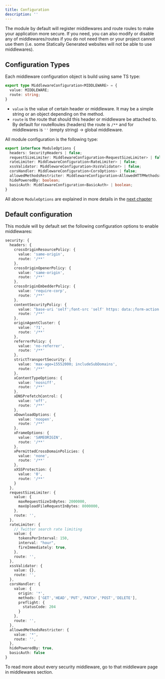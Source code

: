 ```yaml
---
title: Configuration
description: ''
---
```


The module by default will register middlewares and route roules to make your application more secure. If you need, you can also modify or disable any of middlewares/routes if you do not need them or your project cannot use them (i.e. some Statically Generated websites will not be able to use middlewares).

## Configuration Types

Each middleware configuration object is build using same TS type:

```ts
export type MiddlewareConfiguration<MIDDLEWARE> = {
  value: MIDDLEWARE;
  route: string;
}
```

* `value` is the value of certain header or middleware. It may be a simple string or an object depending on the method.
* `route` is the route that should this header or middleware be attached to. By default for routeRoules (headers) the route is `/**` and for middlewares is `''` (empty string) -> global middleware.

All module configuration is the following type:

```ts
export interface ModuleOptions {
  headers: SecurityHeaders | false;
  requestSizeLimiter: MiddlewareConfiguration<RequestSizeLimiter> | false;
  rateLimiter: MiddlewareConfiguration<RateLimiter> | false;
  xssValidator: MiddlewareConfiguration<XssValidator> | false;
  corsHandler: MiddlewareConfiguration<CorsOptions> | false;
  allowedMethodsRestricter: MiddlewareConfiguration<AllowedHTTPMethods> | false;
  hidePoweredBy: boolean;
  basicAuth: MiddlewareConfiguration<BasicAuth> | boolean;
}
```

All above `ModuleOptions` are explained in more details in the [next chapter](/middlewares/headers)

## Default configuration

This module will by default set the following configuration options to enable middlewares:

```ts
security: {
  headers: {
    crossOriginResourcePolicy: {
      value: 'same-origin',
      route: '/**'
    },
    crossOriginOpenerPolicy: {
      value: 'same-origin',
      route: '/**'
    },
    crossOriginEmbedderPolicy: {
      value: 'require-corp',
      route: '/**'
    },
    contentSecurityPolicy: {
      value: "base-uri 'self';font-src 'self' https: data:;form-action 'self';frame-ancestors 'self';img-src 'self' data:;object-src 'none';script-src-attr 'none';style-src 'self' https: 'unsafe-inline';upgrade-insecure-requests",
      route: '/**'
    },
    originAgentCluster: {
      value: '?1',
      route: '/**'
    },
    referrerPolicy: {
      value: 'no-referrer',
      route: '/**'
    },
    strictTransportSecurity: {
      value: 'max-age=15552000; includeSubDomains',
      route: '/**'
    },
    xContentTypeOptions: {
      value: 'nosniff',
      route: '/**'
    },
    xDNSPrefetchControl: {
      value: 'off',
      route: '/**'
    },
    xDownloadOptions: {
      value: 'noopen',
      route: '/**'
    },
    xFrameOptions: {
      value: 'SAMEORIGIN',
      route: '/**'
    },
    xPermittedCrossDomainPolicies: {
      value: 'none',
      route: '/**'
    },
    xXSSProtection: {
      value: '0',
      route: '/**'
    }
  },
  requestSizeLimiter: {
    value: {
      maxRequestSizeInBytes: 2000000,
      maxUploadFileRequestInBytes: 8000000,
    },
    route: '',
  },
  rateLimiter: {
    // Twitter search rate limiting
    value: {
      tokensPerInterval: 150,
      interval: "hour",
      fireImmediately: true,
    },
    route: '',
  },
  xssValidator: {
    value: {},
    route: '',
  },
  corsHandler: {
    value: {
      origin: '*',
      methods: ['GET','HEAD','PUT','PATCH','POST','DELETE'],
      preflight: {
        statusCode: 204
      }
    },
    route: '',
  },
  allowedMethodsRestricter: {
    value: '*',
    route: '',
  },
  hidePoweredBy: true,
  basicAuth: false
}
```

To read more about every security middleware, go to that middleware page in middlewares section.
